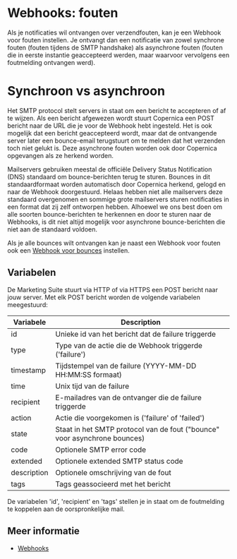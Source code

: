 # Webhooks: fouten

Als je notificaties wil ontvangen over verzendfouten,
kan je een Webhook voor fouten instellen.
Je ontvangt dan een notificatie van zowel synchrone fouten (fouten tijdens de SMTP handshake)
als asynchrone fouten (fouten die in eerste instantie geaccepteerd werden,
maar waarvoor vervolgens een foutmelding ontvangen werd).

# Synchroon vs asynchroon

Het SMTP protocol stelt servers in staat om een bericht te accepteren of af te wijzen.
Als een bericht afgewezen wordt stuurt Copernica een POST bericht
naar de URL die je voor de Webhook hebt ingesteld.
Het is ook mogelijk dat een bericht geaccepteerd wordt,
maar dat de ontvangende server later een bounce-email terugstuurt
om te melden dat het verzenden toch niet gelukt is.
Deze asynchrone fouten worden ook door Copernica opgevangen als ze herkend 
worden.

Mailservers gebruiken meestal de officiële Delivery Status Notification 
(DNS) standaard om bounce-berichten terug te sturen.
Bounces in dit standaardformaat worden automatisch door Copernica herkend, 
gelogd en naar de Webhook doorgestuurd.
Helaas hebben niet alle mailservers deze standaard overgenomen
en sommige grote mailservers sturen notificaties in een format
dat zij zelf ontworpen hebben.
Alhoewel we ons best doen om alle soorten bounce-berichten te herkennen
en door te sturen naar de Webhooks, is dit niet altijd mogelijk
voor asynchrone bounce-berichten die niet aan de standaard voldoen.

Als je alle bounces wilt ontvangen kan je naast een Webhook voor 
fouten ook een [Webhook voor bounces](webhook-bounces) instellen.

## Variabelen

De Marketing Suite stuurt via HTTP of via HTTPS een POST bericht naar jouw server.
Met elk POST bericht worden de volgende variabelen meegestuurd:

| Variabele    | Description                                                                |
|--------------|----------------------------------------------------------------------------|
| id           | Unieke id van het bericht dat de failure triggerde                         |
| type         | Type van de actie die de Webhook triggerde ('failure')                     |
| timestamp    | Tijdstempel van de failure (YYYY-MM-DD HH:MM:SS formaat)                   |
| time         | Unix tijd van de failure                                                   |
| recipient    | E-mailadres van de ontvanger die de failure triggerde                      |
| action       | Actie die voorgekomen is ('failure' of 'failed')                           |
| state        | Staat in het SMTP protocol van de fout ("bounce" voor asynchrone bounces)  |
| code         | Optionele SMTP error code                                                  |
| extended     | Optionele extended SMTP status code                                        |
| description  | Optionele omschrijving van de fout                                         |
| tags         | Tags geassocieerd met het bericht                                          |

De variabelen 'id', 'recipient' en 'tags' stellen je in staat om de 
foutmelding te koppelen aan de oorspronkelijke mail.

## Meer informatie

* [Webhooks](./webhooks)
